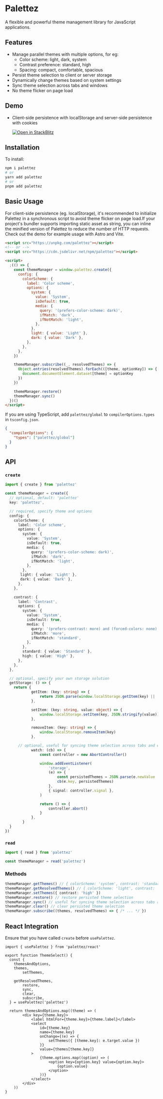 # Palettez

A flexible and powerful theme management library for JavaScript applications.

## Features

- Manage parallel themes with multiple options, for eg:
  - Color scheme: light, dark, system
  - Contrast preference: standard, high
  - Spacing: compact, comfortable, spacious
- Persist theme selection to client or server storage
- Dynamically change themes based on system settings
- Sync theme selection across tabs and windows
- No theme flicker on page load

## Demo

- Client-side persistence with localStorage and server-side persistence with cookies

  [![Open in StackBlitz](https://developer.stackblitz.com/img/open_in_stackblitz.svg)](https://stackblitz.com/fork/github/universse/palettez/tree/main/demo?title=Palettez%20Demo&file=src%2Fpages%2Findex.astro,src%2Fpages%2Fssr.astro)

## Installation

To install:

```bash
npm i palettez
# or
yarn add palettez
# or
pnpm add palettez
```

## Basic Usage

For client-side persistence (eg. localStorage), it's recommended to initialize Palettez in a synchronous script to avoid theme flicker on page load.If your project's bundler supports importing static asset as string, you can inline the minified version of Palettez to reduce the number of HTTP requests. Check out the demo for example usage with Astro and Vite.

```html
<script src="https://unpkg.com/palettez"></script>
<!-- or -->
<script src="https://cdn.jsdelivr.net/npm/palettez"></script>

<script>
  ;(() => {
    const themeManager = window.palettez.create({
      config: {
        colorScheme: {
          label: 'Color scheme',
          options: {
            system: {
              value: 'System',
              isDefault: true,
              media: {
                query: '(prefers-color-scheme: dark)',
                ifMatch: 'dark',
                ifNotMatch: 'light',
              },
            },
            light: { value: 'Light' },
            dark: { value: 'Dark' },
          },
        },
      },
    })

    themeManager.subscribe((_, resolvedThemes) => {
      Object.entries(resolvedThemes).forEach(([theme, optionKey]) => {
        document.documentElement.dataset[theme] = optionKey
      })
    })

    themeManager.restore()
    themeManager.sync()
  })()
</script>
```

If you are using TypeScript, add `palettez/global` to `compilerOptions.types` in `tsconfig.json`.

```json
{
  "compilerOptions": {
    "types": ["palettez/global"]
  }
}
```

## API

### `create`

```ts
import { create } from 'palettez'

const themeManager = create({
  // optional, default: 'palettez'
  key: 'palettez',

  // required, specify theme and options
  config: {
    colorScheme: {
      label: 'Color scheme',
      options: {
        system: {
          value: 'System',
          isDefault: true,
          media: {
            query: '(prefers-color-scheme: dark)',
            ifMatch: 'dark',
            ifNotMatch: 'light',
          },
        },
       light: { value: 'Light' },
       dark: { value: 'Dark' },
      },
    },

    contrast: {
      label: 'Contrast',
      options: {
        system: {
          value: 'System',
          isDefault: true,
          media: {
            query: '(prefers-contrast: more) and (forced-colors: none)',
            ifMatch: 'more',
            ifNotMatch: 'standard',
          },
        },
        standard: { value: 'Standard' },
        high: { value: 'High' },
      },
    },
  },

  // optional, specify your own storage solution
  getStorage: () => {
    return {
			getItem: (key: string) => {
				return JSON.parse(window.localStorage.getItem(key) || 'null')
			},

			setItem: (key: string, value: object) => {
				window.localStorage.setItem(key, JSON.stringify(value))
			},

			removeItem: (key: string) => {
				window.localStorage.removeItem(key)
			},

      // optional, useful for syncing theme selection across tabs and windows
			watch: (cb) => {
				const controller = new AbortController()

				window.addEventListener(
					'storage',
					(e) => {
						const persistedThemes = JSON.parse(e.newValue || 'null')
						cb(e.key, persistedThemes)
					},
					{ signal: controller.signal },
				)

				return () => {
					controller.abort()
				}
			},
		}
  }
})
```

### `read`

```ts
import { read } from 'palettez'

const themeManager = read('palettez')
```

### Methods

```ts
themeManager.getThemes() // { colorScheme: 'system', contrast: 'standard' }
themeManager.getResolvedThemes() // { colorScheme: 'light', contrast: 'standard' }
themeManager.setThemes({ contrast: 'high' })
themeManager.restore() // restore persisted theme selection
themeManager.sync() // useful for syncing theme selection across tabs and windows
themeManager.clear() // clear persisted theme selection
themeManager.subscribe((themes, resolvedThemes) => { /* ... */ })
```

## React Integration

Ensure that you have called `create` before `usePalettez`.

```tsx
import { usePalettez } from 'palettez/react'

export function ThemeSelect() {
  const { 
    themesAndOptions,
    themes,
		setThemes,
    
    getResolvedThemes,
		restore,
		sync,
		clear,
		subscribe,
  } = usePalettez('palettez')

  return themesAndOptions.map((theme) => (
		<div key={theme.key}>
			<label htmlFor={theme.key}>{theme.label}</label>
			<select
				id={theme.key}
				name={theme.key}
				onChange={(e) => {
					setThemes({ [theme.key]: e.target.value })
				}}
				value={themes[theme.key]}
			>
				{theme.options.map((option) => (
					<option key={option.key} value={option.key}>
						{option.value}
					</option>
				))}
			</select>
		</div>
	))
}
```
